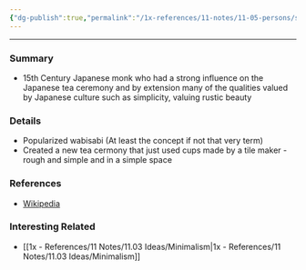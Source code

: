 ```yaml
---
{"dg-publish":true,"permalink":"/1x-references/11-notes/11-05-persons/sen-no-rikyu/"}
---
```


---

### Summary
- 15th Century Japanese monk who had a strong influence on the Japanese tea ceremony and by extension many of the qualities valued by Japanese culture such as simplicity, valuing rustic beauty

### Details
- Popularized wabisabi (At least the concept if not that very term)
- Created a new tea cermony that just used cups made by a tile maker - rough and simple and in a simple space

### References
- [Wikipedia](https://en.wikipedia.org/wiki/Sen_no_Riky%C5%AB)

### Interesting Related
- [[1x - References/11 Notes/11.03 Ideas/Minimalism\|1x - References/11 Notes/11.03 Ideas/Minimalism]]
